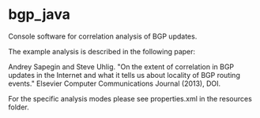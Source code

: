 bgp_java
========

Console software for correlation analysis of BGP updates.

The example analysis is described in the following paper: 

Andrey Sapegin and Steve Uhlig. "On the extent of correlation in BGP updates in the Internet and what it tells us about locality of BGP routing events." Elsevier Computer Communications Journal (2013), DOI.

For the specific analysis modes please see properties.xml in the resources folder.
